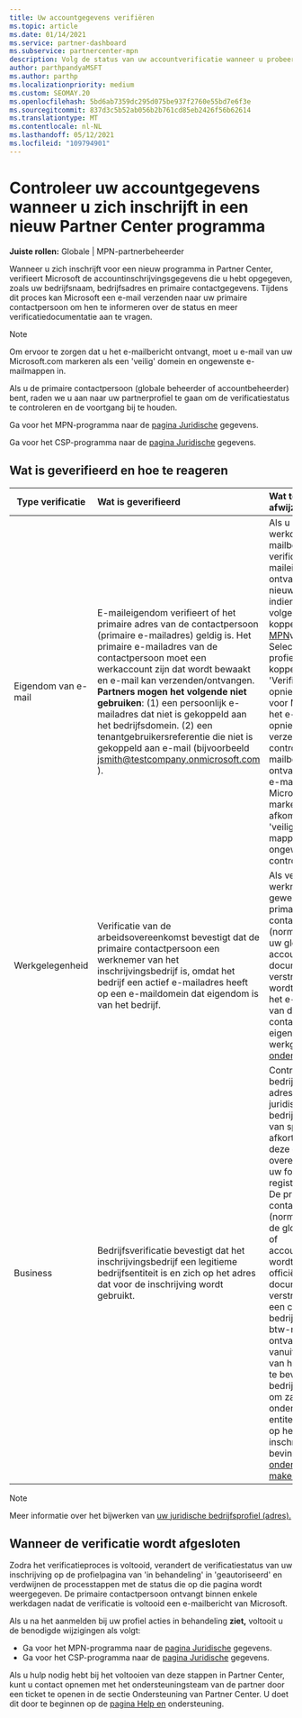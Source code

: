 ```yaml
---
title: Uw accountgegevens verifiëren
ms.topic: article
ms.date: 01/14/2021
ms.service: partner-dashboard
ms.subservice: partnercenter-mpn
description: Volg de status van uw accountverificatie wanneer u probeert in te schrijven in een nieuw Partner Center programma. Meer informatie over het leveren van aanvullende informatie, indien nodig.
author: parthpandyaMSFT
ms.author: parthp
ms.localizationpriority: medium
ms.custom: SEOMAY.20
ms.openlocfilehash: 5bd6ab7359dc295d075be937f2760e55bd7e6f3e
ms.sourcegitcommit: 837d3c5b52ab056b2b761cd85eb2426f56b62614
ms.translationtype: MT
ms.contentlocale: nl-NL
ms.lasthandoff: 05/12/2021
ms.locfileid: "109794901"
---
```

# <a name="verify-your-account-information-when-you-enroll-in-a-new-partner-center-program"></a>Controleer uw accountgegevens wanneer u zich inschrijft in een nieuw Partner Center programma

**Juiste rollen:** Globale | MPN-partnerbeheerder

Wanneer u zich inschrijft voor een nieuw programma in Partner Center, verifieert Microsoft de accountinschrijvingsgegevens die u hebt opgegeven, zoals uw bedrijfsnaam, bedrijfsadres en primaire contactgegevens. Tijdens dit proces kan Microsoft een e-mail verzenden naar uw primaire contactpersoon om hen te informeren over de status en meer verificatiedocumentatie aan te vragen.

>[!NOTE]
>Om ervoor te zorgen dat u het e-mailbericht ontvangt, moet u e-mail van uw Microsoft.com markeren als een 'veilig' domein en ongewenste e-mailmappen in.

Als u de primaire contactpersoon (globale beheerder of accountbeheerder) bent, raden we u aan naar uw partnerprofiel te gaan om de verificatiestatus te controleren en de voortgang bij te houden.

Ga voor het MPN-programma naar de [pagina Juridische](https://partner.microsoft.com/pcv/accountsettings/connectedpartnerprofile) gegevens.

Ga voor het CSP-programma naar de [pagina Juridische](https://partner.microsoft.com/pcv/accountsettings/partnerprofile) gegevens.


## <a name="what-is-verified-and-how-to-respond"></a>Wat is geverifieerd en hoe te reageren

|**Type verificatie**   |**Wat is geverifieerd**   |**Wat te doen bij afwijzing**   |
|----------------------------|:-----------------------------------|:--------------------------------------|
|Eigendom van e-mail   |E-maileigendom verifieert of het primaire adres van de contactpersoon (primaire e-mailadres) geldig is. Het primaire e-mailadres van de contactpersoon moet een werkaccount zijn dat wordt bewaakt en e-mail kan verzenden/ontvangen. **Partners mogen het volgende niet gebruiken**: (1) een persoonlijk e-mailadres dat niet is gekoppeld aan het bedrijfsdomein. (2) een tenantgebruikersreferentie die niet is gekoppeld aan e-mail (bijvoorbeeld jsmith@testcompany.onmicrosoft.com ).  |Als u niet binnen één werkdag het e-mailbericht over de verificatie van het e-maileigendom ontvangt, kunt u een nieuwe aanvraag indienen via de volgende koppelingen: voor [MPN](https://partner.microsoft.com/pcv/accountsettings/connectedpartnerprofile)voor [CSP](https://partner.microsoft.com/pcv/accountsettings/partnerprofile). Selecteer op de profielpagina de koppeling 'Verificatie-e-mail opnieuw verzenden' voor Microsoft om het e-mailbericht opnieuw naar u te verzenden. Om te controleren of het e-mailbericht is ontvangen, moet u e-mailberichten van Microsoft.com markeren als afkomstig van een 'veilig' domein, en mappen met ongewenste e-mail controleren.|
|Werkgelegenheid |Verificatie van de arbeidsovereenkomst bevestigt dat de primaire contactpersoon een werknemer van het inschrijvingsbedrijf is, omdat het bedrijf een actief e-mailadres heeft op een e-maildomein dat eigendom is van het bedrijf.|Als verificatie van de werknemer wordt geweigerd, moet de primaire contactpersoon (normaal gesproken uw globale of accountbeheerder) documentatie verstrekken waarin wordt bevestigd dat het e-maildomein van de contactpersoon eigendom is van de werkgever. [Maak een ondersteuningsticket](https://partner.microsoft.com/dashboard/support/csp/servicerequests/create?stage=2&topicid=c34a5c81-a111-476d-11a4-81c808c37a6b).|
|Business   | Bedrijfsverificatie bevestigt dat het inschrijvingsbedrijf een legitieme bedrijfsentiteit is en zich op het adres dat voor de inschrijving wordt gebruikt.|Controleer of de bedrijfsnaam [](https://partner.microsoft.com/pcv/accountsettings/connectedpartnerprofile) en het adres in uw juridische bedrijfsprofiel vrij zijn van spelfouten en afkortingen en dat deze exact overeenkomen met uw formele zakelijke registratierecords. De primaire contactpersoon (normaal gesproken de globale beheerder of accountbeheerder) wordt gevraagd om officiële documentatie te verstrekken, zoals een certificaat voor bedrijfsregistratie of btw-registratie of ontvangstbewijs, vanuit het thuisland van het bedrijf of om te bevestigen dat het bedrijf is gemachtigd om zaken te doen onder die entiteitsnaam en zich op het inschrijvingsadres bevindt. [Een ondersteuningsticket maken](https://partner.microsoft.com/dashboard/support/csp/servicerequests/create?stage=2&topicid=52ac28f3-d58f-99d9-9846-3df5a6477c54)|

>[!NOTE]
>Meer informatie over het bijwerken van [uw juridische bedrijfsprofiel (adres).](update-your-partner-profile.md)

## <a name="when-verification-concludes"></a>Wanneer de verificatie wordt afgesloten

Zodra het verificatieproces is voltooid, verandert de verificatiestatus van uw inschrijving op de profielpagina van 'in behandeling' in 'geautoriseerd' en verdwijnen de processtappen met de status die op die pagina wordt weergegeven.
De primaire contactpersoon ontvangt binnen enkele werkdagen nadat de verificatie is voltooid een e-mailbericht van Microsoft. 

Als u na het aanmelden bij uw profiel acties in behandeling **ziet,** voltooit u de benodigde wijzigingen als volgt:

- Ga voor het MPN-programma naar de [pagina Juridische](https://partner.microsoft.com/pcv/accountsettings/connectedpartnerprofile) gegevens.  
- Ga voor het CSP-programma naar de [pagina Juridische](https://partner.microsoft.com/pcv/accountsettings/partnerprofile) gegevens.

Als u hulp nodig hebt bij het voltooien van deze stappen in Partner Center, kunt u contact opnemen met het ondersteuningsteam van de partner door een ticket te openen in de sectie Ondersteuning van Partner Center. U doet dit door te beginnen op de [pagina Help en](https://partner.microsoft.com/dashboard/support/servicerequests/create?stage=2&topicid=21655de7-7dbb-4927-33a2-f60f45feadf3) ondersteuning.
